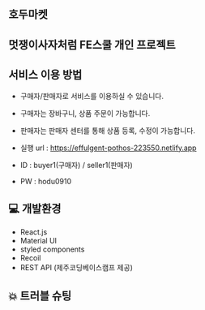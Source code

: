 ## 호두마켓

## 멋쟁이사자처럼 FE스쿨 개인 프로젝트

## 서비스 이용 방법

- 구매자/판매자로 서비스를 이용하실 수 있습니다.
- 구매자는 장바구니, 상품 주문이 가능합니다.
- 판매자는 판매자 센터를 통해 상품 등록, 수정이 가능합니다.

- 실행 url : https://effulgent-pothos-223550.netlify.app
- ID : buyer1(구매자) / seller1(판매자)
- PW : hodu0910

## 💻 개발환경

- React.js
- Material UI
- styled components
- Recoil
- REST API (제주코딩베이스캠프 제공)

## 💥 트러블 슈팅
